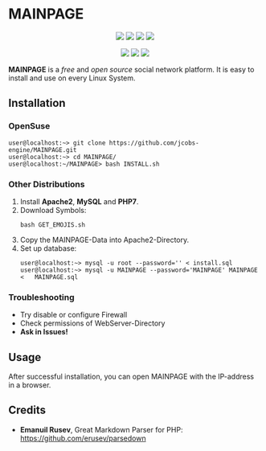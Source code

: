 

# MAINPAGE

<p align="center">
	<img src="https://img.shields.io/badge/dynamic/json?url=https%3A%2F%2Fraw.githubusercontent.com%2Fjcobs-engine%2FMAINPAGE%2Fmaster%2Fmetadata.json&label=version&query=version&color=success&style=flat">
	<img src="https://img.shields.io/badge/build-passing-success.svg?style=flat">
	<img src="https://img.shields.io/badge/license-GNU%20General%20Public%20License%20v3.0-blue.svg?style=flat">
	<img src="https://img.shields.io/badge/requires-WebServer-black.svg?style=flat">
	</p>
<p align="center">
	<img src="https://img.shields.io/github/watchers/jcobs-engine/MAINPAGE?style=social">
	<img src="https://img.shields.io/github/stars/jcobs-engine/MAINPAGE?style=social">
    <img src="https://img.shields.io/github/forks/jcobs-engine/MAINPAGE?style=social">
</p>

**MAINPAGE** is a *free* and *open source* social network platform. It is easy to install and use on every Linux System.

## Installation

### OpenSuse

```Shell
user@localhost:~> git clone https://github.com/jcobs-engine/MAINPAGE.git
user@localhost:~> cd MAINPAGE/
user@localhost:~/MAINPAGE> bash INSTALL.sh
```
### Other Distributions

1. Install **Apache2**, **MySQL** and **PHP7**.
2. Download Symbols:
   ```shell
   bash GET_EMOJIS.sh
   ```
3. Copy the MAINPAGE-Data into Apache2-Directory. 
4. Set up database: 
   ```Shell
   user@localhost:~> mysql -u root --password='' < install.sql
   user@localhost:~> mysql -u MAINPAGE --password='MAINPAGE' MAINPAGE <   MAINPAGE.sql
   ```
### Troubleshooting

- Try disable or configure Firewall
- Check permissions of WebServer-Directory
- **Ask in Issues!**

## Usage

After successful installation, you can open MAINPAGE with the IP-address in a browser.

## Credits

- **Emanuil Rusev**, Great Markdown Parser for PHP: https://github.com/erusev/parsedown